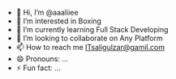 - 👋 Hi, I’m @aaaliiee
- 👀 I’m interested in Boxing
- 🌱 I’m currently learning Full Stack Developing
- 💞️ I’m looking to collaborate on Any Platform
- 📫 How to reach me ITsaligulzar@gamil.com
- 😄 Pronouns: ...
- ⚡ Fun fact: ...

<!---
aaaliiee/aaaliiee is a ✨ special ✨ repository because its `README.md` (this file) appears on your GitHub profile.
You can click the Preview link to take a look at your changes.
--->
